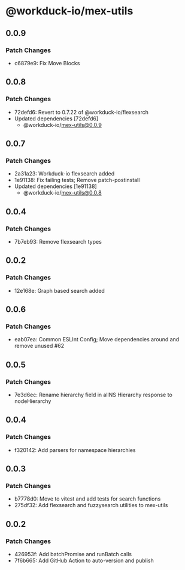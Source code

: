 # @workduck-io/mex-utils

## 0.0.9

### Patch Changes

- c6879e9: Fix Move Blocks

## 0.0.8

### Patch Changes

- 72defd6: Revert to 0.7.22 of @workduck-io/flexsearch
- Updated dependencies [72defd6]
  - @workduck-io/mex-utils@0.0.9

## 0.0.7

### Patch Changes

- 2a31a23: Workduck-io flexsearch added
- 1e91138: Fix failing tests; Remove patch-postinstall
- Updated dependencies [1e91138]
  - @workduck-io/mex-utils@0.0.8

## 0.0.4

### Patch Changes

- 7b7eb93: Remove flexsearch types

## 0.0.2

### Patch Changes

- 12e168e: Graph based search added

## 0.0.6

### Patch Changes

- eab07ea: Common ESLInt Config; Move dependencies around and remove unused #62

## 0.0.5

### Patch Changes

- 7e3d6ec: Rename hierarchy field in allNS Hierarchy response to nodeHierarchy

## 0.0.4

### Patch Changes

- f320142: Add parsers for namespace hierarchies

## 0.0.3

### Patch Changes

- b7778d0: Move to vitest and add tests for search functions
- 275df32: Add flexsearch and fuzzysearch utilities to mex-utils

## 0.0.2

### Patch Changes

- 426953f: Add batchPromise and runBatch calls
- 7f6b665: Add GitHub Action to auto-version and publish
